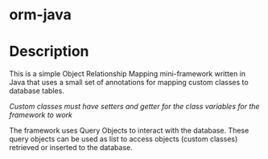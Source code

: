 # orm-java

# Description

This is a simple Object Relationship Mapping mini-framework written in Java 
that uses a small set of annotations for mapping custom classes to database 
tables.

*Custom classes must have setters and getter for the class variables for the
framework to work*

The framework uses Query Objects to interact with the database. These query
objects can be used as list to access objects (custom classes) retrieved or 
inserted to the database.

